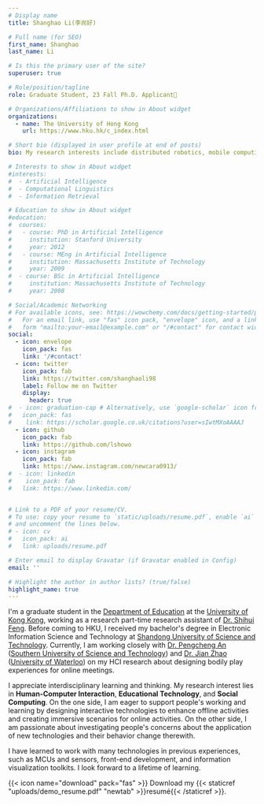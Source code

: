 ```yaml
---
# Display name
title: Shanghao Li(李尚好)

# Full name (for SEO)
first_name: Shanghao
last_name: Li

# Is this the primary user of the site?
superuser: true

# Role/position/tagline
role: Graduate Student, 23 Fall Ph.D. Applicant🌟

# Organizations/Affiliations to show in About widget
organizations:
  - name: The University of Hong Kong
    url: https://www.hku.hk/c_index.html

# Short bio (displayed in user profile at end of posts)
bio: My research interests include distributed robotics, mobile computing and programmable matter.

# Interests to show in About widget
#interests:
#  - Artificial Intelligence
#  - Computational Linguistics
#  - Information Retrieval

# Education to show in About widget
#education:
#  courses:
#   - course: PhD in Artificial Intelligence
#     institution: Stanford University
#     year: 2012
#   - course: MEng in Artificial Intelligence
#     institution: Massachusetts Institute of Technology
#     year: 2009
#  - course: BSc in Artificial Intelligence
#     institution: Massachusetts Institute of Technology
#     year: 2008

# Social/Academic Networking
# For available icons, see: https://wowchemy.com/docs/getting-started/page-builder/#icons
#   For an email link, use "fas" icon pack, "envelope" icon, and a link in the
#   form "mailto:your-email@example.com" or "/#contact" for contact widget.
social:
  - icon: envelope
    icon_pack: fas
    link: '/#contact'
  - icon: twitter
    icon_pack: fab
    link: https://twitter.com/shanghaoli98
    label: Follow me on Twitter
    display:
      header: true
#  - icon: graduation-cap # Alternatively, use `google-scholar` icon from `ai` icon pack
#   icon_pack: fas
#    link: https://scholar.google.co.uk/citations?user=sIwtMXoAAAAJ
  - icon: github
    icon_pack: fab
    link: https://github.com/lshowo
  - icon: instagram
    icon_pack: fab
    link: https://www.instagram.com/newcara0913/ 
#  - icon: linkedin
#    icon_pack: fab
#   link: https://www.linkedin.com/


# Link to a PDF of your resume/CV.
# To use: copy your resume to `static/uploads/resume.pdf`, enable `ai` icons in `params.yaml`,
# and uncomment the lines below.
# - icon: cv
#   icon_pack: ai
#   link: uploads/resume.pdf

# Enter email to display Gravatar (if Gravatar enabled in Config)
email: ''

# Highlight the author in author lists? (true/false)
highlight_name: true
---
```


I'm a graduate student in the [Department of Education](https://web.edu.hku.hk/) at the [University of Kong Kong](https://www.hku.hk/), working as a research part-time research assistant of [Dr. Shihui Feng](https://scholar.google.com/citations?hl=en&user=gpQwSXwAAAAJ). Before coming to HKU, I received my bachelor's degree in Electronic Information Science and Technology at [Shandong University of Science and Technology](http://www.sdust.edu.cn/?yikikata=2af5c43f-b0c06ac4adb9ed563acd99c16a32a044). Currently, I am working closely with [Dr. Pengcheng An](https://scholar.google.com/citations?hl=en&user=8NN-2uYAAAAJ) ([Southern University of Science and Technology](https://www.sustech.edu.cn/en/)) and [Dr. Jian Zhao](https://www.jeffjianzhao.com/) ([University of Waterloo](https://uwaterloo.ca/)) on my HCI research about designing bodily play experiences for online meetings.

I appreciate interdisciplinary learning and thinking. My research interest lies in **Human-Computer Interaction**, **Educational Technology**, and **Social Computing**. On the one side, I am eager to support people's working and learning by designing interactive technologies to enhance offline activities and creating immersive scenarios for online activities. On the other side, I am passionate about investigating people's concerns about the application of new technologies and their behavior change therewith.

I have learned to work with many technologies in previous experiences, such as MCUs and sensors, front-end development, and information visualization toolkits. I look forward to a lifetime of learning.

{{< icon name="download" pack="fas" >}} Download my {{< staticref "uploads/demo_resume.pdf" "newtab" >}}resumé{{< /staticref >}}.
